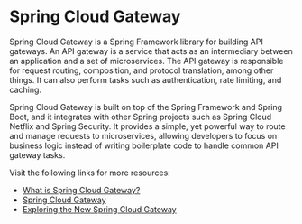 # Spring Cloud Gateway

Spring Cloud Gateway is a Spring Framework library for building API gateways. An API gateway is a service that acts as an intermediary between an application and a set of microservices. The API gateway is responsible for request routing, composition, and protocol translation, among other things. It can also perform tasks such as authentication, rate limiting, and caching.

Spring Cloud Gateway is built on top of the Spring Framework and Spring Boot, and it integrates with other Spring projects such as Spring Cloud Netflix and Spring Security. It provides a simple, yet powerful way to route and manage requests to microservices, allowing developers to focus on business logic instead of writing boilerplate code to handle common API gateway tasks.

Visit the following links for more resources:

- [What is Spring Cloud Gateway?](https://tanzu.vmware.com/developer/guides/scg-what-is/)
- [Spring Cloud Gateway](https://spring.io/projects/spring-cloud-gateway)
- [Exploring the New Spring Cloud Gateway](https://www.baeldung.com/spring-cloud-gateway)


